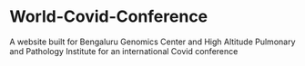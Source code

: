 # World-Covid-Conference
A website built for Bengaluru Genomics Center and High Altitude Pulmonary and Pathology Institute for an international Covid conference
